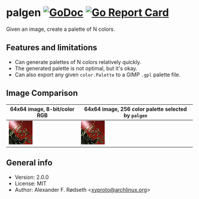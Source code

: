 # palgen [![GoDoc](https://godoc.org/github.com/xyproto/palgen?status.svg)](http://godoc.org/github.com/xyproto/palgen) [![Go Report Card](https://goreportcard.com/badge/github.com/xyproto/palgen)](https://goreportcard.com/report/github.com/xyproto/palgen)

Given an image, create a palette of N colors.

## Features and limitations

* Can generate palettes of N colors relatively quickly.
* The generated palette is not optimal, but it's okay.
* Can also export any given `color.Palette` to a GIMP `.gpl` palette file.

## Image Comparison

| 64x64 image, 8-bit/color RGB  | 64x64 image, 256 color palette selected by `palgen` |
| --------------------------------- | -------------------------------- |
| ![png](testdata/sample2.png)      | ![png](testdata/sample2_converted.png)   |

## General info

* Version: 2.0.0
* License: MIT
* Author: Alexander F. Rødseth &lt;xyproto@archlinux.org&gt;
